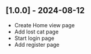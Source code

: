 ## [1.0.0] - 2024-08-12

- Create Home view page
- Add lost cat page
- Start login page
- Add register page
